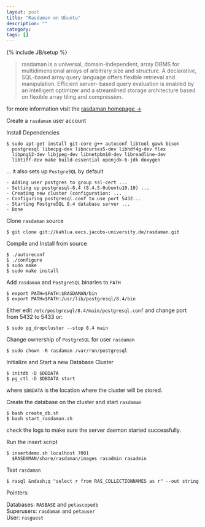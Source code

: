 ```yaml
---
layout: post
title: "Rasdaman on Ubuntu"
description: ""
category: 
tags: []
---
```

{% include JB/setup %}
> rasdaman  is a universal, domain-independent, array 
DBMS  for  multidimensional  arrays  of  arbitrary  size  and 
structure.  A  declarative,  SQL-based  array  query  language 
offers  flexible  retrieval  and  manipulation.  Efficient  server- 
based  query  evaluation  is  enabled  by  an  intelligent 
optimizer  and  a  streamlined  storage  architecture  based on 
flexible  array tiling  and compression. 

for more information visit the [rasdaman homepage →
](http://www.rasdaman.com/)



Create a `rasdaman` user account

Install Dependencies 

    $ sudo apt-get install git-core g++ autoconf libtool gawk bison
      postgresql libecpg-dev libncurses5-dev libhdf4g-dev flex
      libpng12-dev libjpeg-dev libnetpbm10-dev libreadline-dev
      libtiff-dev make build-essential openjdk-6-jdk doxygen

... it also sets up `PostgreSQL` by default 

    - Adding user postgres to group ssl-cert ...
    - Setting up postgresql-8.4 (8.4.5-0ubuntu10.10) ...
    - Creating new cluster (configuration: ...
    - Configuring postgresql.conf to use port 5432...
    - Starting PostgreSQL 8.4 database server ...
    - Done

Clone `rasdaman` source

    $ git clone git://kahlua.eecs.jacobs-university.de/rasdaman.git

Compile and Install from source

    $ ./autoreconf
    $ ./configure
    $ sudo make 
    $ sudo make install 

Add `rasdaman` and `PostgreSQL` binaries to `PATH`

    $ export PATH=$PATH:$RASDAMAN/bin
    $ export PATH=$PATH:/usr/lib/postgresql/8.4/bin

Either edit `/etc/postgresql/8.4/main/postgresql.conf` and change port from 5432 to 5433 or:

	$ sudo pg_dropcluster --stop 8.4 main

Change ownership of `PostgreSQL` for user `rasdaman`

    $ sudo chown -R rasdaman /var/run/postgresql

Initialize and Start a new Database Cluster

    $ initdb -D $DBDATA
    $ pg_ctl -D $DBDATA start

where `$DBDATA` is the location where the cluster will be stored.

Create the database on the cluster and start `rasdaman`

    $ bash create_db.sh
    $ bash start_rasdaman.sh
    
check the logs to make sure the server daemon started successfully.

Run the insert script

    $ insertdemo.sh localhost 7001 
      $RASDAMAN/share/rasdaman/images rasadmin rasadmin

Test `rasdaman`

    $ rasql &ndash;q "select r from RAS_COLLECTIONNAMES as r" --out string


Pointers:

Databases: `RASBASE` and `petascopedb`    
Superusers: `rasdaman` and `petauser`    
User: `rasguest`    
